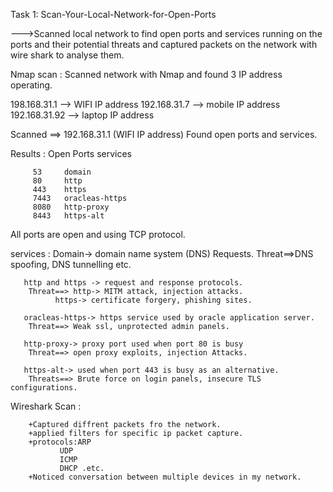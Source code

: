 Task 1: Scan-Your-Local-Network-for-Open-Ports

--->Scanned local network to find open ports and services running on the ports and their potential threats and captured packets on the network with wire shark to analyse them. 

Nmap scan : Scanned network with Nmap and found 3 IP address operating.

198.168.31.1 --> WIFI IP address
192.168.31.7 --> mobile IP address
192.168.31.92 --> laptop IP address

Scanned ==> 192.168.31.1 (WIFI IP address) Found open ports and services.

Results : Open Ports   services
	  
	     53 	domain
	     80		http
	     443	https
	     7443	oracleas-https
	     8080	http-proxy
	     8443	https-alt

All ports are open and using TCP protocol.

services : Domain-> domain name system (DNS) Requests.
		Threat==>DNS spoofing, DNS tunnelling etc.

	   http and https -> request and response protocols.
		Threat==> http-> MITM attack, injection attacks.
			  https-> certificate forgery, phishing sites.

	   oracleas-https-> https service used by oracle application server.
		Threat==> Weak ssl, unprotected admin panels.

	   http-proxy-> proxy port used when port 80 is busy
		Threat==> open proxy exploits, injection Attacks.

	   https-alt-> used when port 443 is busy as an alternative.
		Threats==> Brute force on login panels, insecure TLS configurations.


Wireshark Scan : 

 		+Captured diffrent packets fro the network.
		+applied filters for specific ip packet capture.
		+protocols:ARP
			   UDP
			   ICMP
			   DHCP .etc.
		+Noticed conversation between multiple devices in my network.

